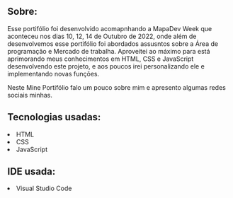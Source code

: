 ## Sobre:

<p>Esse portifólio foi desenvolvido acomapnhando a MapaDev Week que aconteceu nos dias 10, 12, 14 de Outubro de 2022, 
onde além de desenvolvemos esse portifólio foi abordados assusntos sobre a Área de programação e Mercado de trabalha. Aproveitei ao
máximo para está aprimorando meus conhecimentos em HTML, CSS e JavaScript desenvolvendo este projeto, e aos poucos irei personalizando ele e implementando novas funções.<p>

<p>Neste Mine Portifólio falo um pouco sobre mim e apresento algumas redes sociais minhas.</p>

## Tecnologias usadas:

<li>HTML</li>
<li>CSS</li>
<li>JavaScript</li>

## IDE usada:

<li>Visual Studio Code</li>
